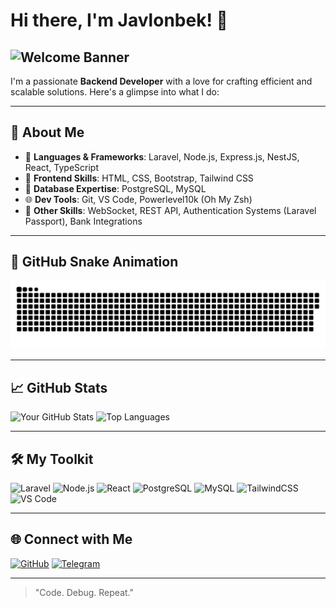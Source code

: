 # Hi there, I'm Javlonbek! 👋
![Welcome Banner](https://media.giphy.com/media/Id6dC0GQOOzPMXgcPv/giphy.gif?cid=ecf05e47i56fyf6e1cce1qsclf6mres13grvvp0ueoab27ut&ep=v1_gifs_search&rid=giphy.gif&ct=g)
---
I'm a passionate **Backend Developer** with a love for crafting efficient and scalable solutions. Here's a glimpse into what I do:

---

## 🚀 About Me
- 🔧 **Languages & Frameworks**: Laravel, Node.js, Express.js, NestJS, React, TypeScript
- 🎨 **Frontend Skills**: HTML, CSS, Bootstrap, Tailwind CSS
- 💾 **Database Expertise**: PostgreSQL, MySQL
- 🌐 **Dev Tools**: Git, VS Code, Powerlevel10k (Oh My Zsh)
- 🔗 **Other Skills**: WebSocket, REST API, Authentication Systems (Laravel Passport), Bank Integrations

---

## 🐍 GitHub Snake Animation
![Snake animation](https://github.com/javlonbek16/javlonbek16/blob/output/github-contribution-grid-snake.svg)

---
## 📈 GitHub Stats

![Your GitHub Stats](https://github-readme-stats.vercel.app/api?username=javlonbek16&show_icons=true&theme=radical)
![Top Languages](https://github-readme-stats.vercel.app/api/top-langs/?username=javlonbek16&layout=compact&theme=radical)

---

## 🛠️ My Toolkit

![Laravel](https://img.shields.io/badge/Laravel-%23FF2D20.svg?style=for-the-badge&logo=laravel&logoColor=white)
![Node.js](https://img.shields.io/badge/Node.js-43853D?style=for-the-badge&logo=node.js&logoColor=white)
![React](https://img.shields.io/badge/React-%2320232a.svg?style=for-the-badge&logo=react&logoColor=%2361DAFB)
![PostgreSQL](https://img.shields.io/badge/PostgreSQL-316192?style=for-the-badge&logo=postgresql&logoColor=white)
![MySQL](https://img.shields.io/badge/MySQL-%2300f.svg?style=for-the-badge&logo=mysql&logoColor=white)
![TailwindCSS](https://img.shields.io/badge/TailwindCSS-%2338B2AC.svg?style=for-the-badge&logo=tailwind-css&logoColor=white)
![VS Code](https://img.shields.io/badge/VS%20Code-0078D4?style=for-the-badge&logo=visual-studio-code&logoColor=white)


---
## 🌐 Connect with Me

[![GitHub](https://img.shields.io/badge/GitHub-%23121011.svg?style=for-the-badge&logo=github&logoColor=white)](https://github.com/javlonbek16)
[![Telegram](https://img.shields.io/badge/Telegram-2CA5E0?style=for-the-badge&logo=telegram&logoColor=white)](https://t.me/nematov_javlon)

---

> "Code. Debug. Repeat."
